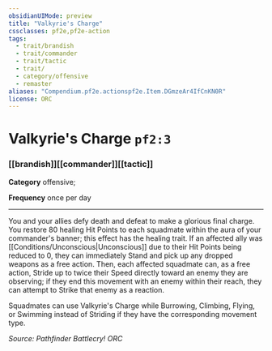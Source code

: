 ```yaml
---
obsidianUIMode: preview
title: "Valkyrie's Charge"
cssclasses: pf2e,pf2e-action
tags:
  - trait/brandish
  - trait/commander
  - trait/tactic
  - trait/
  - category/offensive
  - remaster
aliases: "Compendium.pf2e.actionspf2e.Item.DGmzeAr4IfCnKN0R"
license: ORC
---
```

# Valkyrie's Charge `pf2:3`

### [[brandish]][[commander]][[tactic]]

**Category** offensive; 




**Frequency** once per day

* * *

You and your allies defy death and defeat to make a glorious final charge. You restore 80 healing Hit Points to each squadmate within the aura of your commander's banner; this effect has the healing trait. If an affected ally was [[Conditions/Unconscious|Unconscious]] due to their Hit Points being reduced to 0, they can immediately Stand and pick up any dropped weapons as a free action. Then, each affected squadmate can, as a free action, Stride up to twice their Speed directly toward an enemy they are observing; if they end this movement with an enemy within their reach, they can attempt to Strike that enemy as a reaction.

Squadmates can use Valkyrie's Charge while Burrowing, Climbing, Flying, or Swimming instead of Striding if they have the corresponding movement type.

*Source: Pathfinder Battlecry!*
*ORC*